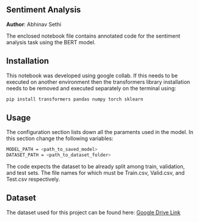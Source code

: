 ## Sentiment Analysis

**Author**: Abhinav Sethi

The enclosed notebook file contains annotated code for the sentiment analysis task using the BERT model.

## Installation 

This notebook was developed using google collab. If this needs to be executed on another environment then the transformers library installation needs to be removed and executed separately on the terminal using:

```bash
pip install transformers pandas numpy torch sklearn  
```

## Usage
The configuration section lists down all the paraments used in the model.
In this section change the following variables:

```bash
MODEL_PATH = <path_to_saved_model>
DATASET_PATH = <path_to_dataset_folder>
```

The code expects the dataset to be already split among train, validation, and test sets. The file names for which must be Train.csv, Valid.csv, and Test.csv respectively. 

## Dataset
The dataset used for this project can be found here: [Google Drive Link](https://drive.google.com/drive/folders/1nxTiis6Wo-BcdehLDA584eOzujnY1vTX?usp=sharing)